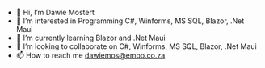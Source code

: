 - 👋 Hi, I’m Dawie Mostert
- 👀 I’m interested in Programming C#, Winforms, MS SQL, Blazor, .Net Maui
- 🌱 I’m currently learning Blazor and .Net Maui
- 💞️ I’m looking to collaborate on C#, Winforms, MS SQL, Blazor, .Net Maui
- 📫 How to reach me dawiemos@embo.co.za

<!---
dawiemos/dawiemos is a ✨ special ✨ repository because its `README.md` (this file) appears on your GitHub profile.
You can click the Preview link to take a look at your changes.
--->
